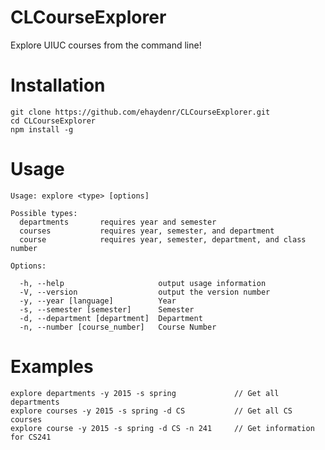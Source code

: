 # CLCourseExplorer
Explore UIUC courses from the command line!

# Installation
    git clone https://github.com/ehaydenr/CLCourseExplorer.git
    cd CLCourseExplorer
    npm install -g

# Usage
    Usage: explore <type> [options]

    Possible types:
	  departments		requires year and semester
	  courses			requires year, semester, and department
	  course			requires year, semester, department, and class number

    Options:

      -h, --help                     output usage information
      -V, --version                  output the version number
      -y, --year [language]          Year
      -s, --semester [semester]      Semester
      -d, --department [department]  Department
      -n, --number [course_number]   Course Number
  
# Examples
    explore departments -y 2015 -s spring             // Get all departments
    explore courses -y 2015 -s spring -d CS           // Get all CS courses
    explore course -y 2015 -s spring -d CS -n 241     // Get information for CS241

